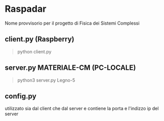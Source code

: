# Raspadar
Nome provvisorio per il progetto di Fisica dei Sistemi Complessi

## client.py (Raspberry)
> python client.py

## server.py MATERIALE-CM (PC-LOCALE)
> python3 server.py Legno-5

## config.py
utilizzato sia dal client che dal server e contiene la porta e l'indizzo ip del server

